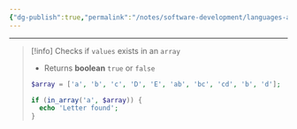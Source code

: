 ```yaml
---
{"dg-publish":true,"permalink":"/notes/software-development/languages-and-frameworks/web-development/backend/php/01-procedural/08-arrays/09-in-array/","tags":["programming","php","webdevelopment","backend"],"created":"2025-07-13T15:24:51.421+08:00"}
---
```



--- 
> [!info]
> Checks if `values` exists in an `array`
> - Returns __boolean__ `true` or `false`
> ```php
>$array = ['a', 'b', 'c', 'D', 'E', 'ab', 'bc', 'cd', 'b', 'd'];
> ```
> 
> ```php
> if (in_array('a', $array)) {
> 	echo 'Letter found';
> }
> ```


